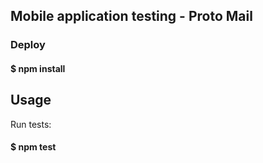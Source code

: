 ## Mobile application testing - Proto Mail <br>

### Deploy
#### $ npm install

## Usage
Run tests:
#### $ npm test
